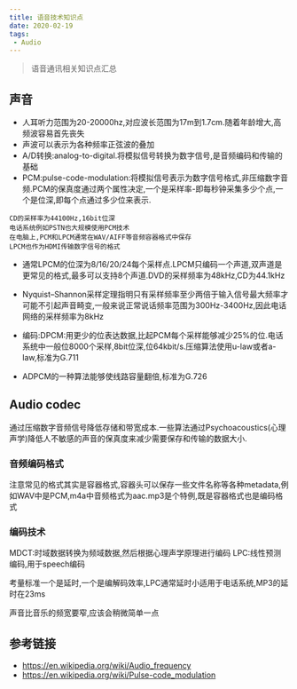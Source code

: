 ```yaml
---
title: 语音技术知识点
date: 2020-02-19
tags:
 - Audio
---
```


> 语音通讯相关知识点汇总

## 声音 

* 人耳听力范围为20-20000hz,对应波长范围为17m到1.7cm.随着年龄增大,高频波容易首先丧失
* 声波可以表示为各种频率正弦波的叠加
* A/D转换:analog-to-digital.将模拟信号转换为数字信号,是音频编码和传输的基础
* PCM:pulse-code-modulation:将模拟信号表示为数字信号格式,非压缩数字音频.PCM的保真度通过两个属性决定,一个是采样率-即每秒钟采集多少个点,一个是位深,即每个点通过多少位来表示.
```
CD的采样率为44100Hz,16bit位深
电话系统例如PSTN也大规模使用PCM技术
在电脑上,PCM和LPCM通常在WAV/AIFF等音频容器格式中保存
LPCM也作为HDMI传输数字信号的格式
```

* 通常LPCM的位深为8/16/20/24每个采样点.LPCM只编码一个声道,双声道是更常见的格式,最多可以支持8个声道.DVD的采样频率为48kHz,CD为44.1kHz


*  Nyquist–Shannon采样定理指明只有采样频率至少两倍于输入信号最大频率才可能不引起声音畸变,一般来说正常说话频率范围为300Hz-3400Hz,因此电话网络的采样频率为8kHz

* 编码:DPCM:用更少的位表达数据,比起PCM每个采样能够减少25%的位.电话系统中一般位8000个采样,8bit位深,位64kbit/s.压缩算法使用u-law或者a-law,标准为G.711

* ADPCM的一种算法能够使线路容量翻倍,标准为G.726


## Audio codec
通过压缩数字音频信号降低存储和带宽成本.一些算法通过Psychoacoustics(心理声学)降低人不敏感的声音的保真度来减少需要保存和传输的数据大小.


### 音频编码格式
注意常见的格式其实是容器格式,容器头可以保存一些文件名称等各种metadata,例如WAV中是PCM,m4a中音频格式为aac.mp3是个特例,既是容器格式也是编码格式

### 编码技术

MDCT:时域数据转换为频域数据,然后根据心理声学原理进行编码
LPC:线性预测编码,用于speech编码

考量标准一个是延时,一个是编解码效率,LPC通常延时小适用于电话系统,MP3的延时在23ms

声音比音乐的频宽要窄,应该会稍微简单一点


## 参考链接

* https://en.wikipedia.org/wiki/Audio_frequency
* https://en.wikipedia.org/wiki/Pulse-code_modulation